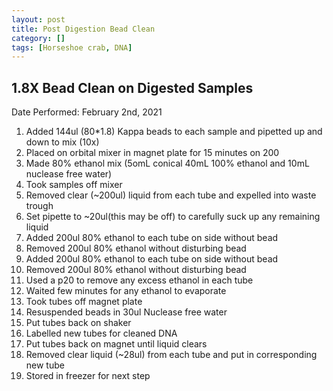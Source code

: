 ```yaml
---
layout: post
title: Post Digestion Bead Clean
category: []
tags: [Horseshoe crab, DNA]
---
```

## 1.8X Bead Clean on Digested Samples
Date Performed: February 2nd, 2021

1. Added 144ul (80*1.8) Kappa beads to each sample and pipetted up and down to mix (10x)
2. Placed on orbital mixer in magnet plate for 15 minutes on 200
3. Made 80% ethanol mix (5omL conical 40mL 100% ethanol and 10mL nuclease free water)
4. Took samples off mixer
5. Removed clear (~200ul) liquid from each tube and expelled into waste trough
6. Set pipette to ~20ul(this may be off) to carefully suck up any remaining liquid
7. Added 200ul 80% ethanol to each tube on side without bead
8. Removed 200ul 80% ethanol without disturbing bead
9. Added 200ul 80% ethanol to each tube on side without bead
10. Removed 200ul 80% ethanol without disturbing bead
11. Used a p20 to remove any excess ethanol in each tube
12. Waited few minutes for any ethanol to evaporate
13. Took tubes off magnet plate
14. Resuspended beads in 30ul Nuclease free water
15. Put tubes back on shaker
16. Labelled new tubes for cleaned DNA
17. Put tubes back on magnet until liquid clears
18. Removed clear liquid (~28ul) from each tube and put in corresponding new tube
19. Stored in freezer for next step
